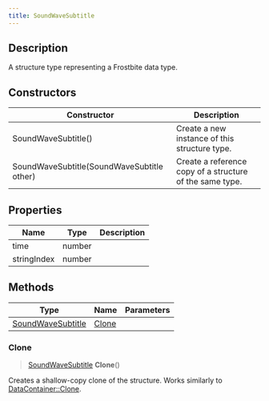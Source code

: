 ```yaml
---
title: SoundWaveSubtitle
---
```

## Description

A structure type representing a Frostbite data type.

## Constructors

| Constructor                                | Description                                              |
| ------------------------------------------ | -------------------------------------------------------- |
| SoundWaveSubtitle()                        | Create a new instance of this structure type.            |
| SoundWaveSubtitle(SoundWaveSubtitle other) | Create a reference copy of a structure of the same type. |

## Properties

| Name        | Type   | Description |
| ----------- | ------ | ----------- |
| time        | number |             |
| stringIndex | number |             |

## Methods

| Type                                   | Name            | Parameters |
| -------------------------------------- | --------------- | ---------- |
| [SoundWaveSubtitle](/vext/ref/fb/soundwavesubtitle/) | [Clone](#clone) |            |

### Clone

> [SoundWaveSubtitle](/vext/ref/fb/soundwavesubtitle/) **Clone**()

Creates a shallow-copy clone of the structure. Works similarly to [DataContainer::Clone](/vext/ref/shared/class/datacontainer#clone).
